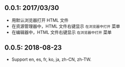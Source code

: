## 0.0.1: 2017/03/30
- 用默认浏览器打开 HTML 文件
- 在资源管理器中，HTML 文件右键显示 `在浏览器中打开` 菜单
- 在编辑器中，HTML 文件右键显示 `在浏览器中打开` 菜单

## 0.0.5: 2018-08-23
- Support en, es, fr, ko, ja, zh-CN, zh-TW.
